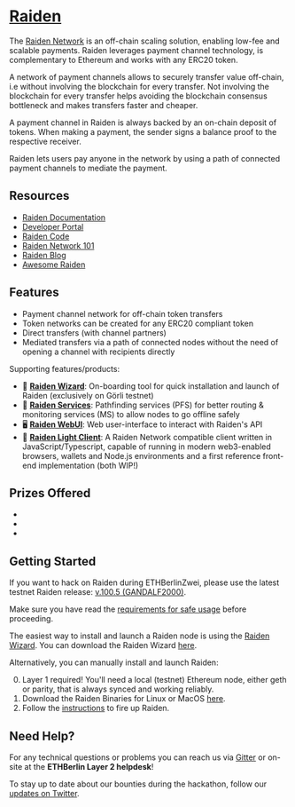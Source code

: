 # [Raiden](https://developer.raiden.network/)

The [Raiden Network](https://raiden.network/) is an off-chain scaling solution, enabling low-fee and scalable payments. Raiden leverages payment channel technology, is complementary to Ethereum and works with any ERC20 token. 

A network of payment channels allows to securely transfer value off-chain, i.e without involving the blockchain for every transfer. Not involving the blockchain for every transfer helps avoiding the blockchain consensus bottleneck and makes transfers faster and cheaper.

A payment channel in Raiden is always backed by an on-chain deposit of tokens. When making a payment, the sender signs a balance proof to the respective receiver.

Raiden lets users pay anyone in the network by using a path of connected payment channels to mediate the payment.

## Resources 

- [Raiden Documentation](https://raiden-network.readthedocs.io/en/stable/index.html)
- [Developer Portal](https://developer.raiden.network/)
- [Raiden Code](https://github.com/raiden-network/raiden)
- [Raiden Network 101](https://raiden.network/101.html)
- [Raiden Blog](https://medium.com/raiden-network)
- [Awesome Raiden](https://github.com/raiden-network/awesome-raiden)

## Features

- Payment channel network for off-chain token transfers
- Token networks can be created for any ERC20 compliant token
- Direct transfers (with channel partners) 
- Mediated transfers via a path of connected nodes without the need of opening a channel with recipients directly

Supporting features/products:
- 🧙 **[Raiden Wizard](https://github.com/raiden-network/raiden-installer)**: On-boarding tool for quick installation and launch of Raiden (exclusively on Görli testnet)
- 🔮 **[Raiden Services](https://github.com/raiden-network/raiden-services)**: Pathfinding services (PFS) for better routing & monitoring services (MS) to allow nodes to go offline safely
- 🖥️ **[Raiden WebUI](https://github.com/raiden-network/webui)**: Web user-interface to interact with Raiden's API
- 📲 **[Raiden Light Client](https://github.com/raiden-network/light-client)**: A Raiden Network compatible client written in JavaScript/Typescript, capable of running in modern web3-enabled browsers, wallets and Node.js environments and  a first reference front-end implementation (both WIP!)


## Prizes Offered

-
-
-

## Getting Started

If you want to hack on Raiden during ETHBerlinZwei, please use the latest testnet Raiden release: [v.100.5 (GANDALF2000)](https://github.com/raiden-network/raiden/releases/tag/v0.100.5-dev0).

Make sure you have read the [requirements for safe usage](https://raiden-network.readthedocs.io/en/stable/overview_and_guide.html#requirements-for-safe-usage) before proceeding. 

The easiest way to install and launch a Raiden node is using the [Raiden Wizard](https://medium.com/raiden-network/introducing-the-raiden-wizard-6c7c61c5b695). You can download the Raiden Wizard [here](https://github.com/raiden-network/raiden-installer/releases). 

Alternatively, you can manually install and launch Raiden:

0. Layer 1 required! You'll need a local (testnet) Ethereum node, either geth or parity, that is always synced and working reliably.
1. Download the Raiden Binaries for Linux or MacOS [here](https://github.com/raiden-network/raiden/releases/tag/v0.100.5-dev0).
2. Follow the [instructions](https://raiden-network.readthedocs.io/en/stable/overview_and_guide.html#firing-it-up) to fire up Raiden. 


## Need Help?

For any technical questions or problems you can reach us via [Gitter](https://gitter.im/raiden-network/raiden) or on-site at the **ETHBerlin Layer 2 helpdesk**! 

To stay up to date about our bounties during the hackathon, follow our [updates on Twitter](https://twitter.com/raiden_network). 
